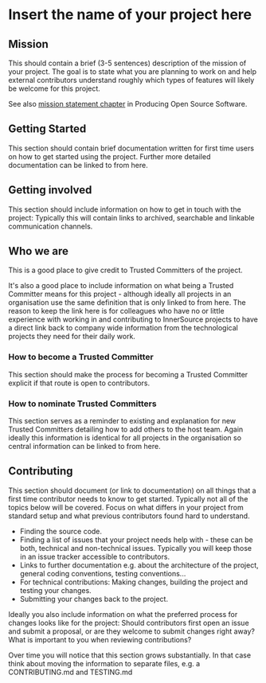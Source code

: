 # Insert the name of your project here

## Mission

This should contain a brief (3-5 sentences) description of the mission of your
project. The goal is to state what you are planning to work on and help external
contributors understand roughly which types of features will likely be welcome
for this project.

See also [mission statement
chapter](https://producingoss.com/en/producingoss.html#mission-statement) in
Producing Open Source Software.

## Getting Started

This section should contain brief documentation written for first time users on
how to get started using the project. Further more detailed documentation can be
linked to from here.

## Getting involved

This section should include information on how to get in touch with the project:
Typically this will contain links to archived, searchable and linkable
communication channels.

## Who we are

This is a good place to give credit to Trusted Committers of the project.

It's also a good place to include information on what being a Trusted Committer
means for this project - although ideally all projects in an organisation use
the same definition that is only linked to from here. The reason to keep the
link here is for colleagues who have no or little experience with working in and
contributing to InnerSource projects to have a direct link back to company wide
information from the technological projects they need for their daily work.

### How to become a Trusted Committer

This section should make the process for becoming a Trusted Committer explicit
if that route is open to contributors.

### How to nominate Trusted Committers

This section serves as a reminder to existing and explanation for new Trusted
Committers detailing how to add others to the host team. Again ideally this
information is identical for all projects in the organisation so central
information can be linked to from here. 

## Contributing

This section should document (or link to documentation) on all things that a
first time contributor needs to know to get started. Typically not all of the
topics below will be covered. Focus on what differs in your project from
standard setup and what previous contributors found hard to understand.

- Finding the source code.
- Finding a list of issues that your project needs help with - these can be
  both, technical and non-technical issues. Typically you will keep those in an
  issue tracker accessible to contributors.
- Links to further documentation e.g. about the architecture of the project,
  general coding conventions, testing conventions...
- For technical contributions: Making changes, building the project and testing
  your changes.
- Submitting your changes back to the project.

Ideally you also include information on what the preferred process for changes
looks like for the project: Should contributors first open an issue and submit a
proposal, or are they welcome to submit changes right away? What is important to
you when reviewing contributions?

Over time you will notice that this section grows substantially. In that case
think about moving the information to separate files, e.g. a CONTRIBUTING.md and
TESTING.md 
